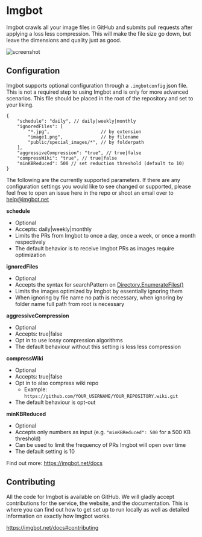 # Imgbot

Imgbot crawls all your image files in GitHub and submits pull requests after applying a loss less compression.
This will make the file size go down, but leave the dimensions and quality just as good.

![screenshot](https://imgbot.net/images/screen.png?cache=2)

## Configuration

Imgbot supports optional configuration through a `.imgbotconfig` json file.
This is not a required step to using Imgbot and is only for more advanced scenarios.
This file should be placed in the root of the repository and set to your liking.

```
{
    "schedule": "daily", // daily|weekly|monthly
    "ignoredFiles": [
    	"*.jpg",                   // by extension
    	"image1.png",              // by filename
    	"public/special_images/*", // by folderpath
    ],
    "aggressiveCompression": "true", // true|false
    "compressWiki": "true", // true|false
    "minKBReduced": 500 // set reduction threshold (default to 10)
}
```

The following are the currently supported parameters.
If there are any configuration settings you would like to see changed or supported,
please feel free to open an issue here in the repo or shoot an email over
to help@imgbot.net

**schedule**

- Optional
- Accepts: daily|weekly|monthly
- Limits the PRs from Imgbot to once a day, once a week, or once a month respectively
- The default behavior is to receive Imgbot PRs as images require optimization

**ignoredFiles**

- Optional
- Accepts the syntax for searchPattern on [Directory.EnumerateFiles()](https://docs.microsoft.com/en-us/dotnet/api/system.io.directory.enumeratefiles)
- Limits the images optimized by Imgbot by essentially ignoring them
- When ignoring by file name no path is necessary, when ignoring by folder name full path from root is necessary

**aggressiveCompression**

- Optional
- Accepts: true|false
- Opt in to use lossy compression algorithms
- The default behaviour without this setting is loss less compression

**compressWiki**

- Optional
- Accepts: true|false
- Opt in to also compress wiki repo
    - Example: `https://github.com/YOUR_USERNAME/YOUR_REPOSITORY.wiki.git`
- The default behaviour is opt-out


**minKBReduced**

- Optional
- Accepts only numbers as input (e.g. `"minKBReduced": 500` for a 500 KB threshold)
- Can be used to limit the frequency of PRs Imgbot will open over time
- The default setting is 10

Find out more: https://imgbot.net/docs

## Contributing

All the code for Imgbot is available on GitHub. We will gladly accept contributions for the service, the website, and the documentation. This is where you can find out how to get set up to run locally as well as detailed information on exactly how Imgbot works.

https://imgbot.net/docs#contributing
